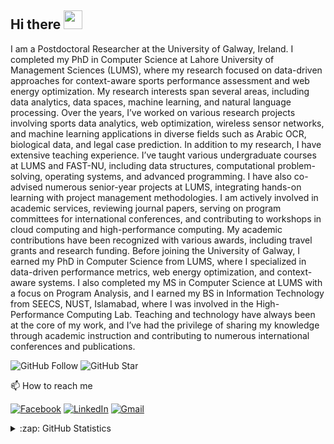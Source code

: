 ## Hi there <img src="https://raw.githubusercontent.com/MartinHeinz/MartinHeinz/master/wave.gif" width="30px">

I am a Postdoctoral Researcher at the University of Galway, Ireland. I completed my PhD in Computer Science at Lahore University of Management Sciences (LUMS), where my research focused on data-driven approaches for context-aware sports performance assessment and web energy optimization. My research interests span several areas, including data analytics, data spaces, machine learning, and natural language processing. Over the years, I’ve worked on various research projects involving sports data analytics, web optimization, wireless sensor networks, and machine learning applications in diverse fields such as Arabic OCR, biological data, and legal case prediction. In addition to my research, I have extensive teaching experience. I’ve taught various undergraduate courses at LUMS and FAST-NU, including data structures, computational problem-solving, operating systems, and advanced programming. I have also co-advised numerous senior-year projects at LUMS, integrating hands-on learning with project management methodologies. I am actively involved in academic services, reviewing journal papers, serving on program committees for international conferences, and contributing to workshops in cloud computing and high-performance computing. My academic contributions have been recognized with various awards, including travel grants and research funding. Before joining the University of Galway, I earned my PhD in Computer Science from LUMS, where I specialized in data-driven performance metrics, web energy optimization, and context-aware systems. I also completed my MS in Computer Science at LUMS with a focus on Program Analysis, and I earned my BS in Information Technology from SEECS, NUST, Islamabad, where I was involved in the High-Performance Computing Lab. Teaching and technology have always been at the core of my work, and I’ve had the privilege of sharing my knowledge through academic instruction and contributing to numerous international conferences and publications.

![GitHub Follow](https://img.shields.io/github/followers/sohaibayub.svg?style=social&label=Follow)
![GitHub Star](https://img.shields.io/github/stars/sohaibayub?affiliations=OWNER%2CCOLLABORATOR&style=social&label=Star)

📫 How to reach me

[![Facebook](https://img.shields.io/badge/--facebook?label=Facebook&logo=facebook&style=social)](https://fb.com/SohaibAyubM) 
[![LinkedIn](https://img.shields.io/badge/--linkedin?label=LinkedIn&logo=LinkedIn&style=social)](https://www.linkedin.com/in/msohaibayub)
[![Gmail](https://img.shields.io/badge/--gmail?label=Gmail&logo=gmail&style=social)](mailto:msohaiabyub@gmail.com)

<details close>
<summary>:zap: GitHub Statistics</summary>
  <img src="https://github-readme-stats.vercel.app/api?username=sohaibayub&show_icons=true&theme=nord" width="400px">
</details>
